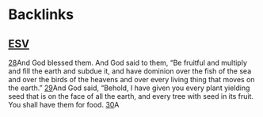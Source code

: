
# Backlinks
## [ESV](<ESV.md>)
[28](<28.md>)And God blessed them. And God said to them, “Be fruitful and multiply and fill the earth and subdue it, and have dominion over the fish of the sea and over the birds of the heavens and over every living thing that moves on the earth.” [29](<29.md>)And God said, “Behold, I have given you every plant yielding seed that is on the face of all the earth, and every tree with seed in its fruit. You shall have them for food. [30](<30.md>)A

